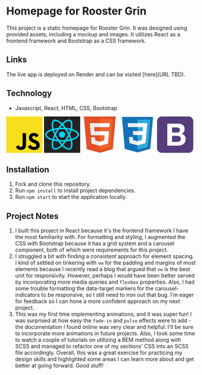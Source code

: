 # Homepage for Rooster Grin

This project is a static homepage for Rooster Grin. It was designed using provided assets, including a mockup and images. It utilizes React as a frontend framework and Bootstrap as a CSS framework.

## Links

The live app is deployed on Render and can be visited [here](URL TBD).

## Technology

- Javascript, React, HTML, CSS, Bootstrap  
  
![JS icon](src/assets/githubIcons/javascript.png)
![React icon](src/assets/githubIcons/react.png)
![HTML icon](src/assets/githubIcons/html.png)
![CSS icon](src/assets/githubIcons/css.png) 
![Bootstrap icon](src/assets/githubIcons/bootstrap.png)  

## Installation

1. Fork and clone this repository.
2. Run `npm install` to install project dependencies.
3. Run `npm start` to start the application locally.

## Project Notes

1. I built this project in React because it's the frontend framework I have the most familiarity with. For formatting and styling, I augmented the CSS with Bootstrap because it has a grid system and a carousel component, both of which were requirements for this project.
2. I struggled a bit with finding a consistent approach for element spacing. I kind of settled on tinkering with `vw` for the padding and margins of most elements because I recently read a blog that argued that `vw` is the best unit for responsivity. However, perhaps I would have been better served by incorporating more media queries and `flexbox` properties. Also, I had some trouble formatting the data-target markers for the carousel-indicators to be responsive, so I still need to iron out that bug. I'm eager for feedback so I can hone a more confident approach on my next project.
3. This was my first time implementing animations, and it was super fun! I was surprised at how easy the `fade-in` and `pulse` effects were to add - the documentation I found online was very clear and helpful. I'll be sure to incorporate more animations in future projects. Also, I took some time to watch a couple of tutorials on utilizing a BEM method along with SCSS and managed to refactor one of my sections' CSS into an SCSS file accordingly. Overall, this was a great exercise for practicing my design skills and highlighted some areas I can learn more about and get better at going forward. Good stuff!
